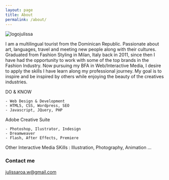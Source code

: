 ```yaml
---
layout: page
title: About
permalink: /about/
---
```


![logojulissa](https://farm9.staticflickr.com/8736/16209826113_1a3548bf0d_o.png)

I am a multilingual tourist from the Dominican Republic. Passionate about art, languages, travel and meeting new people along with their cultures. Graduated from Fashion Styling in Milan, Italy back in 2011, since then I have had the opportunity to work with some of the top brands in the Fashion Industry. Now pursuing my BFA in Web/Interactive Media, I desire to apply the skills I have learn along my professional journey. My goal is to inspire and be inspired by others while enjoying the beauty of the creatives industries.


DO & KNOW

    - Web Design & Development
    - HTML5, CSS, Wordpress, SEO
    - Javascript, JQuery, PHP
    
   Adobe Creative Suite
   
    - Photoshop, Ilustrator, Indesign
    - Dreamweaver
    - Flash, After Effects, Premiere
    
    
Other Interactive Media SKills : Illustration, Photography, Animation ...

### Contact me

[julissaroa.w@gmail.com](mailto:julissaroa.w@gmail.com)
